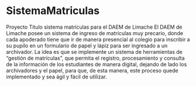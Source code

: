 # SistemaMatriculas
Proyecto Titulo sistema matrículas para el DAEM de Limache
El DAEM de Limache posee un sistema de ingreso de matrículas muy precario, donde cada apoderado tiene que ir de manera presencial al colegio para inscribir a su pupilo en un formulario de papel y lápiz para ser ingresado a un archivador. La idea es que se implemente un sistema de herramientas de “gestión de matrículas”, que permita el registro, procesamiento y consulta de la información de los estudiantes de manera digital, dejando de lado los archivadores y el papel, para que, de esta manera, este proceso quede implementado y sea ágil y fácil de utilizar. 
